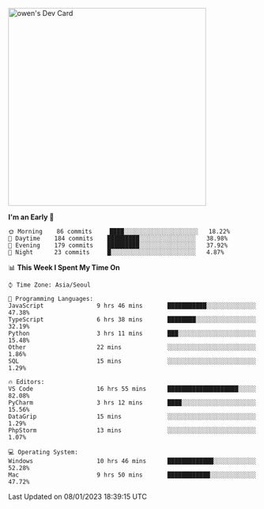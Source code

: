 <a href="https://app.daily.dev/owen_9066"><img src="https://api.daily.dev/devcards/51e5c69f10114f2abe0ae390c27b0828.png?r=hyb" width="400" alt="owen's Dev Card"/></a>

 
 <!--START_SECTION:waka-->
**I'm an Early 🐤** 

```text
🌞 Morning    86 commits     ████░░░░░░░░░░░░░░░░░░░░░   18.22% 
🌆 Daytime    184 commits    █████████░░░░░░░░░░░░░░░░   38.98% 
🌃 Evening    179 commits    █████████░░░░░░░░░░░░░░░░   37.92% 
🌙 Night      23 commits     █░░░░░░░░░░░░░░░░░░░░░░░░   4.87%

```


📊 **This Week I Spent My Time On** 

```text
⌚︎ Time Zone: Asia/Seoul

💬 Programming Languages: 
JavaScript               9 hrs 46 mins       ███████████░░░░░░░░░░░░░░   47.38% 
TypeScript               6 hrs 38 mins       ████████░░░░░░░░░░░░░░░░░   32.19% 
Python                   3 hrs 11 mins       ███░░░░░░░░░░░░░░░░░░░░░░   15.48% 
Other                    22 mins             ░░░░░░░░░░░░░░░░░░░░░░░░░   1.86% 
SQL                      15 mins             ░░░░░░░░░░░░░░░░░░░░░░░░░   1.29%

🔥 Editors: 
VS Code                  16 hrs 55 mins      ████████████████████░░░░░   82.08% 
PyCharm                  3 hrs 12 mins       ████░░░░░░░░░░░░░░░░░░░░░   15.56% 
DataGrip                 15 mins             ░░░░░░░░░░░░░░░░░░░░░░░░░   1.29% 
PhpStorm                 13 mins             ░░░░░░░░░░░░░░░░░░░░░░░░░   1.07%

💻 Operating System: 
Windows                  10 hrs 46 mins      █████████████░░░░░░░░░░░░   52.28% 
Mac                      9 hrs 50 mins       ████████████░░░░░░░░░░░░░   47.72%

```


 Last Updated on 08/01/2023 18:39:15 UTC
<!--END_SECTION:waka-->
